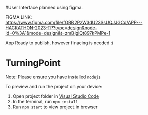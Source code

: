 #User Interface planned using figma.

FIGMA LINK: 
  https://www.figma.com/file/fGBB2PzW3dU23SsUQJJGCd/APP---HACKATHON-2023-TP?type=design&node-id=0%3A1&mode=design&t=zmBlgiQt897kPMPe-1

App Ready to publish, however finacing is needed :(  
  # TurningPoint

  Note: Please ensure you have installed <code><a href="https://nodejs.org/en/download/">nodejs</a></code>

  To preview and run the project on your device:
  1) Open project folder in <a href="https://code.visualstudio.com/download">Visual Studio Code</a>
  2) In the terminal, run `npm install`
  3) Run `npm start` to view project in browser
  
